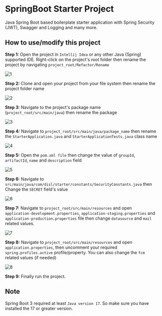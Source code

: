 # SpringBoot Starter Project
Java Spring Boot based boilerplate starter application with Spring Security (JWT), Swagger and Logging and many more. 

## How to use/modify this project

**Step 1:** Open the project in ```Intellij Idea``` or any other Java (Spring) supported IDE. Right-click on the project's root folder then rename the project by navigating ```project_root/Refactor/Rename```

![1](https://github.com/dhrubokinfotech/springboot-starter/assets/26526539/ab06fc6a-c3f1-4683-9191-6b7a742d31a9)

**Step 2:** Clone and open your project from your file system then rename the project folder name

![2](https://github.com/dhrubokinfotech/springboot-starter/assets/26526539/e603e8d8-92d0-42fa-b00b-d93ab6ffbe6c)

**Step 3:** Navigate to the project's package name (```project_root/src/main/java```) then rename the package

![3](https://github.com/dhrubokinfotech/springboot-starter/assets/26526539/d533e9d4-ba58-48d2-9848-8f7b30f1af56)

**Step 4:** Navigate to ```project_root/src/main/java/package_name``` then rename the ```StarterApplication.java``` and ```StarterApplicationTests.java``` class name

![4](https://github.com/dhrubokinfotech/springboot-starter/assets/26526539/d93db833-6b80-470a-91d5-be38df8124bf)

**Step 5:** Open the ```pom.xml file``` then change the value of ```groupId```, ```artifactId```, ```name``` and ```description``` field

![5](https://github.com/dhrubokinfotech/springboot-starter/assets/26526539/39263cc9-2043-4e2c-8e4f-87b27a0ed26a)

**Step 6:** Navigate to ```src/main/java/com/disl/starter/constants/SecurityConstants.java``` then Change the ```SECRET``` field's value

![6](https://github.com/dhrubokinfotech/springboot-starter/assets/26526539/ea4e3873-62fc-4fe9-b9da-9066df34831d)

**Step 7:** Navigate to ```project_root/src/main/resources``` and open ```application-development.properties```, ```application-staging.properties``` and ```application-production.properties``` file then change ```datasource``` and ```mail``` related values.

![7](https://github.com/dhrubokinfotech/springboot-starter/assets/26526539/57b7dd24-4db4-4dda-bf43-df80bec8d9c8)


**Step 8:** Navigate to ```project_root/src/main/resources``` and open ```application.properties```, then uncomment your required ```spring.profiles.active``` profile/property. You can also change the ```fcm``` related values (if needed)

![8](https://github.com/dhrubokinfotech/springboot-starter/assets/26526539/3277e7b2-469e-46d7-b51f-26ef2c9cb7f0)

**Step 9:** Finally run the project.

## Note
Spring Boot 3 required at least ```Java version 17```. So make sure you have installed the 17 or greater version.



